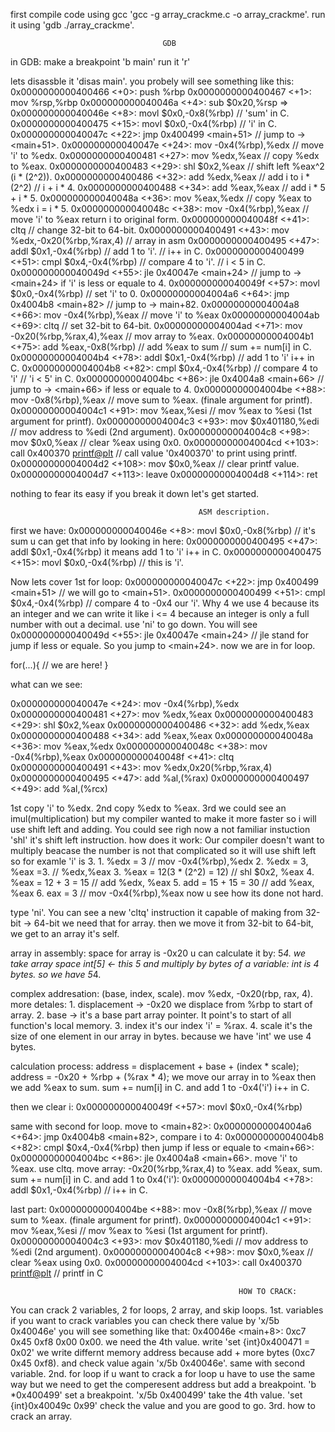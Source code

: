 first compile code using gcc 'gcc -g array_crackme.c -o array_crackme'.
run it using 'gdb ./array_crackme'.

                                      GDB
in GDB:
make a breakpoint 'b main'
run it 'r'

lets disassble it 'disas main'.
you probely will see something like this:
   0x0000000000400466 <+0>:	push   %rbp
   0x0000000000400467 <+1>:	mov    %rsp,%rbp
   0x000000000040046a <+4>:	sub    $0x20,%rsp
=> 0x000000000040046e <+8>:	movl   $0x0,-0x8(%rbp)           //  'sum' in C.
   0x0000000000400475 <+15>:	movl   $0x0,-0x4(%rbp)         //  'i' in C.
   0x000000000040047c <+22>:	jmp    0x400499 <main+51>      //  jump to ->  <main+51>.
   0x000000000040047e <+24>:	mov    -0x4(%rbp),%edx         // move 'i' to %edx.
   0x0000000000400481 <+27>:	mov    %edx,%eax               // copy %edx to %eax.
   0x0000000000400483 <+29>:	shl    $0x2,%eax               // shift left %eax^2 (i * (2^2)).
   0x0000000000400486 <+32>:	add    %edx,%eax               // add i to i * (2^2) // i + i * 4.
   0x0000000000400488 <+34>:	add    %eax,%eax               // add i * 5 + i * 5.
   0x000000000040048a <+36>:	mov    %eax,%edx               // copy %eax to %edx i = i * 5.
   0x000000000040048c <+38>:	mov    -0x4(%rbp),%eax         // move 'i' to %eax return i to original form.
   0x000000000040048f <+41>:	cltq                           // change 32-bit to 64-bit.
   0x0000000000400491 <+43>:	mov    %edx,-0x20(%rbp,%rax,4) // array in asm
   0x0000000000400495 <+47>:	addl   $0x1,-0x4(%rbp)         // add 1 to 'i'. // i++ in C.
   0x0000000000400499 <+51>:	cmpl   $0x4,-0x4(%rbp)         // compare 4 to 'i'. // i < 5 in C.
   0x000000000040049d <+55>:	jle    0x40047e <main+24>      // jump to -> <main+24> if 'i' is less or equale to 4.
   0x000000000040049f <+57>:	movl   $0x0,-0x4(%rbp)         // set 'i' to 0.
   0x00000000004004a6 <+64>:	jmp    0x4004b8 <main+82>      // jump to -> main+82.
   0x00000000004004a8 <+66>:	mov    -0x4(%rbp),%eax         // move 'i' to %eax
   0x00000000004004ab <+69>:	cltq                           // set 32-bit to 64-bit.
   0x00000000004004ad <+71>:	mov    -0x20(%rbp,%rax,4),%eax // mov array to %eax.
   0x00000000004004b1 <+75>:	add    %eax,-0x8(%rbp)         // add %eax to sum // sum += num[i] in C. 
   0x00000000004004b4 <+78>:	addl   $0x1,-0x4(%rbp)         // add 1 to 'i' i++ in C.
   0x00000000004004b8 <+82>:	cmpl   $0x4,-0x4(%rbp)         // compare 4 to 'i' // 'i < 5' in C. 
   0x00000000004004bc <+86>:	jle    0x4004a8 <main+66>      // jump to -> <main+66> if less or equale to 4.
   0x00000000004004be <+88>:	mov    -0x8(%rbp),%eax         // move sum to %eax. (finale argument for printf).
   0x00000000004004c1 <+91>:	mov    %eax,%esi               // mov %eax to %esi (1st argument for printf).
   0x00000000004004c3 <+93>:	mov    $0x401180,%edi          // mov address to %edi (2nd argument).
   0x00000000004004c8 <+98>:	mov    $0x0,%eax               // clear %eax using 0x0.
   0x00000000004004cd <+103>:	call   0x400370 <printf@plt>   // call value '0x400370' to print using printf.
   0x00000000004004d2 <+108>:	mov    $0x0,%eax               // clear printf value.
   0x00000000004004d7 <+113>:	leave
   0x00000000004004d8 <+114>:	ret
   
  nothing to fear its easy if you break it down let's get started.

                                              ASM description.
  first we have:
    0x000000000040046e <+8>:	movl   $0x0,-0x8(%rbp)  // it's sum u can get that info by looking in here: 0x0000000000400495 <+47>:	addl   $0x1,-0x4(%rbp) it means add 1 to 'i' i++ in C.
    0x0000000000400475 <+15>:	movl   $0x0,-0x4(%rbp)  // this is 'i'.
    
  Now lets cover 1st for loop:
    0x000000000040047c <+22>:	jmp    0x400499 <main+51> // we will go to <main+51>.
    0x0000000000400499 <+51>:	cmpl   $0x4,-0x4(%rbp)  // compare 4 to -0x4 our 'i'. Why 4 we use 4 because its an integer and we can write it like i <= 4 because an integer is only a full number with out a decimal.
  use 'ni' to go down.
  You will see 0x000000000040049d <+55>:	jle    0x40047e <main+24> // jle stand for jump if less or equale. So you jump to <main+24>.
  now we are in for loop. 
  
  for(...){
      // we are here!
  }

  what can we see:
  
   0x000000000040047e <+24>:	mov    -0x4(%rbp),%edx
   0x0000000000400481 <+27>:	mov    %edx,%eax
   0x0000000000400483 <+29>:	shl    $0x2,%eax
   0x0000000000400486 <+32>:	add    %edx,%eax
   0x0000000000400488 <+34>:	add    %eax,%eax
   0x000000000040048a <+36>:	mov    %eax,%edx
   0x000000000040048c <+38>:	mov    -0x4(%rbp),%eax
   0x000000000040048f <+41>:	cltq
   0x0000000000400491 <+43>:	mov    %edx,0x20(%rbp,%rax,4)
   0x0000000000400495 <+47>:	add    %al,(%rax)
   0x0000000000400497 <+49>:	add    %al,(%rcx)

  1st copy 'i' to %edx.
  2nd copy %edx to %eax.
  3rd we could see an imul(multiplication) but my compiler wanted to make it more faster so i will use shift left and adding.
  You could see righ now a not familiar instuction 'shl' it's shift left instruction.
  how does it work: Our compiler doesn't want to multiply beacase the number is not that complicated so it will use shift left so for examle 'i' is 3.
    1. %edx = 3                  // mov -0x4(%rbp),%edx
    2. %edx = 3, %eax =3.        // %edx,%eax
    3. %eax = 12(3 * (2^2) = 12) // shl $0x2, %eax
    4. %eax = 12 + 3 = 15        // add %edx, %eax
    5. add = 15 + 15 = 30        // add %eax, %eax
    6. eax = 3                   // mov -0x4(%rbp),%eax
  now u see how its done not hard.

  type 'ni'.
  You can see a new 'cltq' instruction it capable of making from 32-bit -> 64-bit we need that for array.
  then we move it from 32-bit to 64-bit, we get to an array it's self.
  
  array in assembly:
    space for array is -0x20 u can calculate it by: 5*4. we take array space int[5] <- this 5 and multiply by bytes of a variable: int is 4 bytes. so we have 5*4.

   complex addresation:
       (base, index, scale).
       mov %edx, -0x20(rbp, rax, 4).
           more detales:
               1. displacement -> -0x20 we displace from %rbp to start of array.
               2. base -> it's a base part array pointer. It point's to start of all function's local memory.
               3. index it's our index 'i' = %rax.
               4. scale it's the size of one element in our array in bytes. because we have 'int' we use 4 bytes.

   calculation process:
       address = displacement + base + (index * scale);
       address = -0x20 + %rbp + (%rax * 4);
  we move our array in to %eax
  then we add %eax to sum. sum += num[i] in C.
  and add 1 to -0x4('i') i++ in C.

  then we clear i:    0x000000000040049f <+57>:	movl   $0x0,-0x4(%rbp)

  same with second for loop.
  move to <main+82>: 0x00000000004004a6 <+64>:	jmp    0x4004b8 <main+82>, compare i to 4: 0x00000000004004b8 <+82>:	cmpl   $0x4,-0x4(%rbp) then jump if less or equale to <main+66>: 0x00000000004004bc <+86>:	jle    0x4004a8 <main+66>.
  move  'i' to %eax.
  use cltq.
  move array: -0x20(%rbp,%rax,4) to %eax.
  add %eax, sum. sum += num[i] in C.
  and add 1 to 0x4('i'): 0x00000000004004b4 <+78>:	addl   $0x1,-0x4(%rbp) // i++ in C.

  last part:
   0x00000000004004be <+88>:	mov    -0x8(%rbp),%eax // move sum to %eax. (finale argument for printf).
   0x00000000004004c1 <+91>:	mov    %eax,%esi       // mov %eax to %esi (1st argument for printf).
   0x00000000004004c3 <+93>:	mov    $0x401180,%edi  // mov address to %edi (2nd argument).
   0x00000000004004c8 <+98>:	mov    $0x0,%eax       // clear %eax using 0x0.
   0x00000000004004cd <+103>:	call   0x400370 <printf@plt>   // printf in C
   
                                                       HOW TO CRACK: 
  You can crack 2 variables, 2 for loops, 2 array, and skip loops.
    1st. variables 
          if you want to crack variables you can check there value by 'x/5b 0x40046e' you will see something like that: 0x40046e <main+8>:	0xc7	0x45	0xf8	0x00	0x00.
          we need the 4th value.
          write 'set {int}0x400471 = 0x02' we write differnt memory address because add + more bytes (0xc7	0x45	0xf8).
          and check value again 'x/5b 0x40046e'.
          same with second variable.
    2nd. for loop
          if u want to crack a for loop u have to use the same way but we need to get the comperesent address but add a breakpoint.
          'b *0x400499' set a breakpoint.
          'x/5b 0x400499' take the 4th value.
          'set {int}0x40049c 0x99' check the value and you are good to go.
    3rd. how to crack an array.
  
